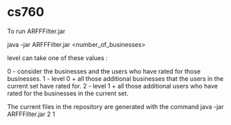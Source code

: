 cs760
=====

To run ARFFFilter.jar

java -jar ARFFFilter.jar <number_of_businesses> <level>

level can take one of these values :

0 - consider the businesses and the users who have rated for those businesses.
1 - level 0 + all those additional businesses that the users in the current set have rated for.
2 - level 1 + all those additional users who have rated for the businesses in the current set.

The current files in the repository are generated with the command
java -jar ARFFFilter.jar 2 1
